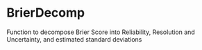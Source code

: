 # BrierDecomp
Function to decompose Brier Score into Reliability, Resolution and Uncertainty, and estimated standard deviations
